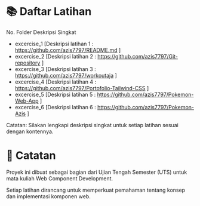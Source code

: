 # 📚 Daftar Latihan
No.	Folder	Deskripsi Singkat
* excercise_1	[Deskripsi latihan 1 : https://github.com/azis7797/README.md ]
* excercise_2	[Deskripsi latihan 2 : https://github.com/azis7797/Git-repository ]
* excercise_3	[Deskripsi latihan 3 : https://github.com/azis7797/workoutaja ]
* excercise_4	[Deskripsi latihan 4 : https://github.com/azis7797/Portofolio-Tailwind-CSS ]
* excercise_5	[Deskripsi latihan 5 : https://github.com/azis7797/Pokemon-Web-App ]
* excercise_6	[Deskripsi latihan 6 : https://github.com/azis7797/Pokemon-Azis ]

Catatan: Silakan lengkapi deskripsi singkat untuk setiap latihan sesuai dengan kontennya.

# 📌 Catatan
Proyek ini dibuat sebagai bagian dari Ujian Tengah Semester (UTS) untuk mata kuliah Web Component Development.

Setiap latihan dirancang untuk memperkuat pemahaman tentang konsep dan implementasi komponen web.
